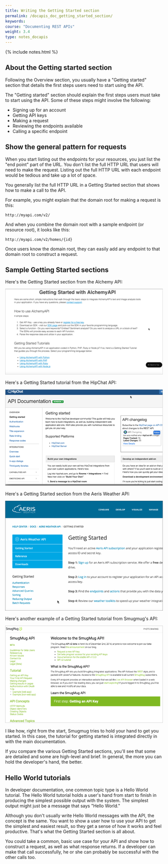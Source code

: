 ```yaml
---
title: Writing the Getting Started section
permalink: /docapis_doc_getting_started_section/
keywords: 
course: "Documenting REST APIs"
weight: 3.4
type: notes_docapis
---
```

{% include notes.html %}

## About the Getting started section

Following the Overview section, you usually have a "Getting started" section that details the first steps users need to start using the API.

The "Getting started" section should explain the first steps users must take to start using the API. Some of these steps might involve the following:

* Signing up for an account
* Getting API keys
* Making a request
* Reviewing the endpoints available
* Calling a specific endpoint

## Show the general pattern for requests

When you start listing out the endpoints for your resources, you just list the "end point" part of the URL. You don't list the full HTTP URL that users will need to make the request. Listing out the full HTTP URL with each endpoint would be tedious and take up a lot of space.

You generally list the full HTTP URL in a Getting Started section that shows how to make a call to the API.

For example, you might explain that the domain root for making a request is this:

```
http://myapi.com/v2/
```

And when you combine the domain root with a sample endpoint (or resource root), it looks like this:

```
http://myapi.com/v2/homes/{id}
```

Once users know the domain root, they can easily add any endpoint to that domain root to construct a request.

## Sample Getting Started sections
Here's the Getting Started section from the Alchemy API:

<a href="http://www.alchemyapi.com/developers/getting-started-guide"><img src="../images_api/alchemyapigettingstarted.png" alt="Alchemy API" /></a>

Here's a Getting Started tutorial from the HipChat API:

<a href="https://www.hipchat.com/docs/apiv2"><img src="../images_api/hipchatgettingstarted.png" alt="HipChat API Getting Started" /></a>

Here's a Getting Started section from the Aeris Weather API:

<a href="http://www.aerisweather.com/support/docs/api/getting-started/"><img src="../images_api/aerisgettingstarted.png" alt="Aeris weather Getting started" /></a>

Here's another example of a Getting Started tutorial from Smugmug's API:

<a href="https://api.smugmug.com/api/v2/doc"><img src="../images_api/smugmuggettingstarted.png" alt="Smugmug" /></a>

I like how, right from the start, Smugmug tries to hold your hand to get you started. In this case, the tutorial for getting started is integrated directly in with the main documentation.

If you compare the various Getting Started sections, you'll see that some are detailed and some are high-level and brief. In general, the more you can hold the developer's hand, the better.

## Hello World tutorials

In developer documentation, one common topic type is a Hello World tutorial. The Hello World tutorial holds a user's hand from start to finish in producing the simplest possible output with the system. The simplest output might just be a message that says "Hello World."

Although you don't usually write Hello World messages with the API, the concept is the same. You want to show a user how to use your API to get the simplest and easiest result, so they get a sense of how it works and feel productive. That's what the Getting Started section is all about.

You could take a common, basic use case for your API and show how to construct a request, as well as what response returns. If a developer can make that call successfully, he or she can probably be successful with the other calls too.

